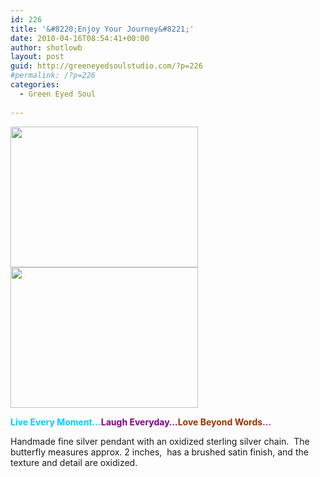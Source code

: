 ```yaml
---
id: 226
title: '&#8220;Enjoy Your Journey&#8221;'
date: 2010-04-16T08:54:41+00:00
author: shotlowb
layout: post
guid: http://greeneyedsoulstudio.com/?p=226
#permalink: /?p=226
categories:
  - Green Eyed Soul
  
---
```

<a rel="attachment wp-att-227" href="http://greeneyedsoulstudio.com/wp-content/uploads/2010/04/elizapagecollection-0301.jpg"><img class="alignnone size-medium wp-image-227" title="elizapagecollection 030" src="http://greeneyedsoulstudio.com/wp-content/uploads/2010/04/elizapagecollection-0301-300x225.jpg" alt="" width="300" height="225" /></a><a rel="attachment wp-att-228" href="http://greeneyedsoulstudio.com/wp-content/uploads/2010/04/elizapagecollection-0311.jpg"><img class="alignnone size-medium wp-image-228" title="elizapagecollection 031" src="http://greeneyedsoulstudio.com/wp-content/uploads/2010/04/elizapagecollection-0311-300x225.jpg" alt="" width="300" height="225" /></a>

**<span style="color: #00ccff;">Live Every Moment</span><span style="color: #00ccff;">&#8230;</span><span style="color: #800080;">Laugh Everyday</span><span style="color: #800080;">&#8230;</span><span style="color: #993300;">Love Beyond Words</span><span style="color: #993366;">&#8230;</span>**

Handmade fine silver pendant with an oxidized sterling silver chain.  The butterfly measures approx. 2 inches,  has a brushed satin finish, and the texture and detail are oxidized.